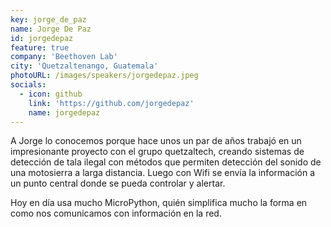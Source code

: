 ```yaml
---
key: jorge_de_paz
name: Jorge De Paz
id: jorgedepaz
feature: true
company: 'Beethoven Lab'
city: 'Quetzaltenango, Guatemala'
photoURL: /images/speakers/jorgedepaz.jpeg
socials:
  - icon: github
    link: 'https://github.com/jorgedepaz'
    name: jorgedepaz
---
```

A Jorge lo conocemos porque hace unos un par de años trabajó en un impresionante proyecto con el grupo quetzaltech, creando sistemas de detección de tala ilegal con métodos que permiten detección del sonido de una motosierra a larga distancia. Luego con Wifi se envía la información a un punto central donde se pueda controlar y alertar.

Hoy en día usa mucho MicroPython, quién simplifica mucho la forma en como nos comunicamos con información en la red.
